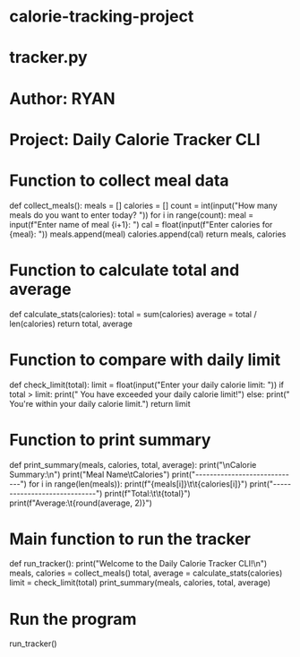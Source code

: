# calorie-tracking-project
# tracker.py
# Author: RYAN
# Project: Daily Calorie Tracker CLI

# Function to collect meal data
def collect_meals():
    meals = []
    calories = []
    count = int(input("How many meals do you want to enter today? "))
    for i in range(count):
        meal = input(f"Enter name of meal {i+1}: ")
        cal = float(input(f"Enter calories for {meal}: "))
        meals.append(meal)
        calories.append(cal)
    return meals, calories

# Function to calculate total and average
def calculate_stats(calories):
    total = sum(calories)
    average = total / len(calories)
    return total, average

# Function to compare with daily limit
def check_limit(total):
    limit = float(input("Enter your daily calorie limit: "))
    if total > limit:
        print(" You have exceeded your daily calorie limit!")
    else:
        print(" You're within your daily calorie limit.")
    return limit

# Function to print summary
def print_summary(meals, calories, total, average):
    print("\nCalorie Summary:\n")
    print("Meal Name\tCalories")
    print("-----------------------------")
    for i in range(len(meals)):
        print(f"{meals[i]}\t\t{calories[i]}")
    print("-----------------------------")
    print(f"Total:\t\t{total}")
    print(f"Average:\t{round(average, 2)}")

# Main function to run the tracker
def run_tracker():
    print("Welcome to the Daily Calorie Tracker CLI!\n")
    meals, calories = collect_meals()
    total, average = calculate_stats(calories)
    limit = check_limit(total)
    print_summary(meals, calories, total, average)

# Run the program
run_tracker()

